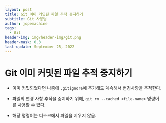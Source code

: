 ```yaml
---
layout: post
title: Git 이미 커밋된 파일 추적 중지하기
subtitle: Git 사용법
author: jopemachine
tags:
  - Git
header-img: img/header-img/git.png
header-mask: 0.3
last-update: September 25, 2022
---
```


# Git 이미 커밋된 파일 추적 중지하기

- 이미 커밋되었다면 나중에 `.gitignore`에 추가해도 계속해서 변경사항을 추적한다.

- 파일의 변경 사항 추적을 중지하기 위해, `git rm --cached <file-name>` 명령어를 사용할 수 있다.

- 해당 명령어는 디스크에서 파일을 지우지 않음.

